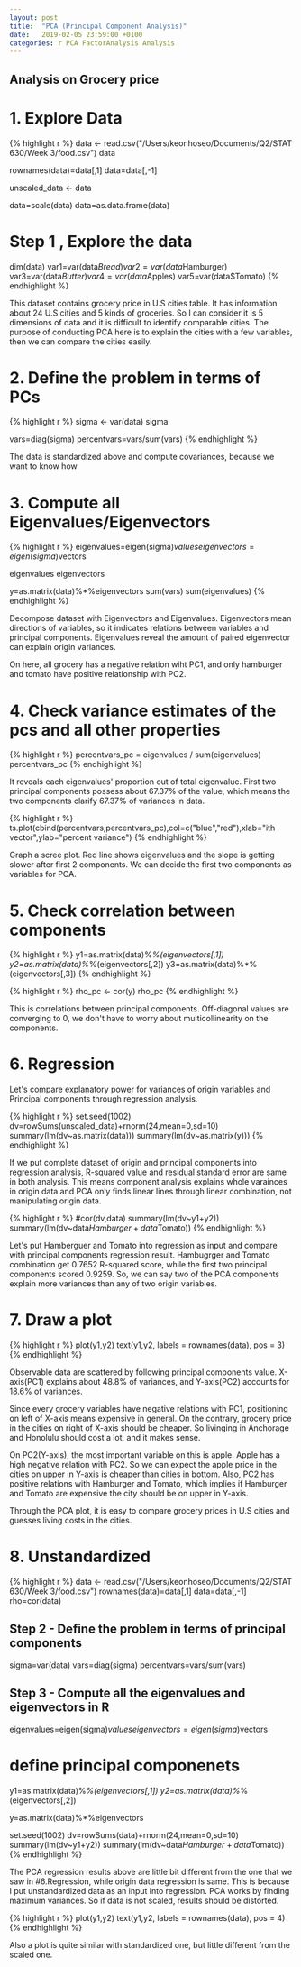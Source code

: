 ```yaml
---
layout: post
title:  "PCA (Principal Component Analysis)"
date:   2019-02-05 23:59:00 +0100
categories: r PCA FactorAnalysis Analysis
---
```


## Analysis on Grocery price

# 1. Explore Data

{% highlight r %}
data <- read.csv("/Users/keonhoseo/Documents/Q2/STAT 630/Week 3/food.csv")
data

rownames(data)=data[,1]
data=data[,-1]

unscaled_data <- data

data=scale(data)
data=as.data.frame(data)

# Step 1 , Explore the data
dim(data)
var1=var(data$Bread)
var2=var(data$Hamburger)
var3=var(data$Butter)
var4=var(data$Apples)
var5=var(data$Tomato)
{% endhighlight %}


This dataset contains grocery price in U.S cities table. It has information about 24 U.S cities and 5 kinds of groceries. So I can consider it is 5 dimensions of data and it is difficult to identify comparable cities. The purpose of conducting PCA here is to explain the cities with a few variables, then we can compare the cities easily.


# 2. Define the problem in terms of PCs

{% highlight r %}
sigma <- var(data)
sigma

vars=diag(sigma)
percentvars=vars/sum(vars)
{% endhighlight %}

The data is standardized above and compute covariances, because we want to know how 

# 3. Compute all Eigenvalues/Eigenvectors 

{% highlight r %}
eigenvalues=eigen(sigma)$values
eigenvectors=eigen(sigma)$vectors

eigenvalues
eigenvectors

y=as.matrix(data)%*%eigenvectors
sum(vars)
sum(eigenvalues)
{% endhighlight %}


Decompose dataset with Eigenvectors and Eigenvalues. Eigenvectors mean directions of variables, so it indicates relations between variables and principal components. Eigenvalues reveal the amount of paired eigenvector can explain origin variances.

On here, all grocery has a negative relation wiht PC1, and only hamburger and tomato have positive relationship with PC2.

# 4. Check variance estimates of the pcs and all other properties

{% highlight r %}
percentvars_pc = eigenvalues / sum(eigenvalues)
percentvars_pc
{% endhighlight %}

It reveals each eigenvalues' proportion out of total eigenvalue. First two principal components possess about 67.37% of the value, which means the two components clarify 67.37% of variances in data.

{% highlight r %}
ts.plot(cbind(percentvars,percentvars_pc),col=c("blue","red"),xlab="ith vector",ylab="percent variance")
{% endhighlight %}

Graph a scree plot. Red line shows eigenvalues and the slope is getting slower after first 2 components. We can decide the first two components as variables for PCA.


# 5. Check correlation between components

{% highlight r %}
y1=as.matrix(data)%*%(eigenvectors[,1])
y2=as.matrix(data)%*%(eigenvectors[,2])
y3=as.matrix(data)%*%(eigenvectors[,3])
{% endhighlight %}



{% highlight r %}
rho_pc <- cor(y)
rho_pc
{% endhighlight %}


This is correlations between principal components. Off-diagonal values are converging to 0, we don't have to worry about multicollinearity on the components.

# 6. Regression

Let's compare explanatory power for variances of origin variables and Principal components through regression analysis.

{% highlight r %}
set.seed(1002)
dv=rowSums(unscaled_data)+rnorm(24,mean=0,sd=10)
summary(lm(dv~as.matrix(data)))
summary(lm(dv~as.matrix(y)))
{% endhighlight %}


If we put complete dataset of origin and principal components into regression analysis, R-squared value and residual standard error are same in both analysis. This means component analysis explains whole varainces in origin data and PCA only finds linear lines through linear combination, not manipulating origin data.

{% highlight r %}
#cor(dv,data)
summary(lm(dv~y1+y2))
summary(lm(dv~data$Hamburger+data$Tomato))
{% endhighlight %}

Let's put Hamberguer and Tomato into regression as input and compare with principal components regression result. Hambugrger and Tomato combination get 0.7652 R-squared score, while the first two principal components scored 0.9259. So, we can say two of the PCA components explain more variances than any of two origin variables.


# 7. Draw a plot

{% highlight r %}
plot(y1,y2)
text(y1,y2, labels = rownames(data), pos = 3)
{% endhighlight %}



Observable data are scattered by following principal components value. X-axis(PC1) explains about 48.8% of variances, and Y-axis(PC2) accounts for 18.6% of variances. 

Since every grocery variables have negative relations with PC1, positioning on left of X-axis means expensive in general. On the contrary, grocery price in the cities on right of X-axis should be cheaper. So livinging in Anchorage and Honolulu should cost a lot, and it makes sense.

On PC2(Y-axis), the most important variable on this is apple. Apple has a high negative relation with PC2. So we can expect the apple price in the cities on upper in Y-axis is cheaper than cities in bottom. Also, PC2 has positive relations with Hamburger and Tomato, which implies if Hamburger and Tomato are expensive the city should be on upper in Y-axis.

Through the PCA plot, it is easy to compare grocery prices in U.S cities and guesses living costs in the cities. 


# 8. Unstandardized

{% highlight r %}
data <- read.csv("/Users/keonhoseo/Documents/Q2/STAT 630/Week 3/food.csv")
rownames(data)=data[,1]
data=data[,-1]
rho=cor(data)
## Step 2 - Define the problem in terms of principal components
sigma=var(data)
vars=diag(sigma)
percentvars=vars/sum(vars)

## Step 3 - Compute all the eigenvalues and eigenvectors in R

eigenvalues=eigen(sigma)$values
eigenvectors=eigen(sigma)$vectors

# define principal componenets
y1=as.matrix(data)%*%(eigenvectors[,1])
y2=as.matrix(data)%*%(eigenvectors[,2])

y=as.matrix(data)%*%eigenvectors

set.seed(1002)
dv=rowSums(data)+rnorm(24,mean=0,sd=10)
summary(lm(dv~y1+y2))
summary(lm(dv~data$Hamburger+data$Tomato))
{% endhighlight %}


The PCA regression results above are little bit different from the one that we saw in #6.Regression, while origin data regression is same. This is because I put unstandardized data as an input into regression. PCA works by finding maximum variances. So if data is not scaled, results should be distorted.

{% highlight r %}
plot(y1,y2)
text(y1,y2, labels = rownames(data), pos = 4)
{% endhighlight %}


Also a plot is quite similar with standardized one, but little different from the scaled one.


